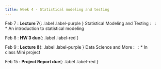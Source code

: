 ```yaml
---
title: Week 4 - Statistical modeling and testing
---
```


Feb 7
: **Lecture 7**{: .label .label-purple } Statistical Modeling and Testing
  : &nbsp;
: * An introduction to statistical modeling

Feb 8
: **HW 3 due**{: .label .label-red }

Feb 9
: **Lecture 8**{: .label .label-purple } Data Science and More
  : &nbsp;
: * In class Mini project

Feb 15
: **Project Report due**{: .label .label-red }